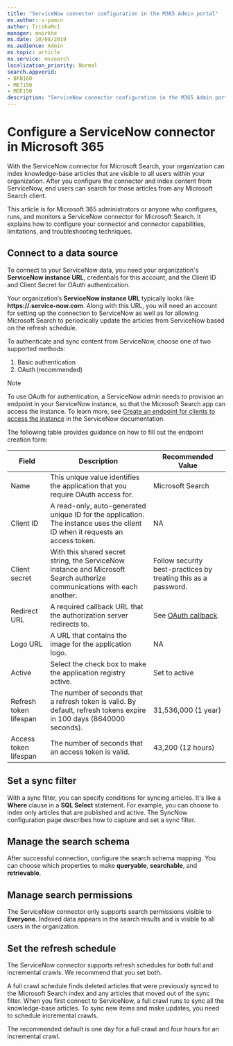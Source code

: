 ```yaml
---
title: "ServiceNow connector configuration in the M365 Admin portal"
ms.author: v-pamcn
author: TrishaMc1
manager: mnirkhe
ms.date: 10/08/2019
ms.audience: Admin
ms.topic: article
ms.service: mssearch
localization_priority: Normal
search.appverid:
- BFB160
- MET150
- MOE150
description: "ServiceNow connector configuration in the M365 Admin portal."
---
```


# Configure a ServiceNow connector in Microsoft 365

With the ServiceNow connector for Microsoft Search, your organization can index knowledge-base articles that are visible to all users within your organization. After you configure the connector and index content from ServiceNow, end users can search for those articles from any Microsoft Search client.  

This article is for Microsoft 365 administrators or anyone who configures, runs, and monitors a ServiceNow connector for Microsoft Search. It explains how to configure your connector and connector capabilities, limitations, and troubleshooting techniques.

## Connect to a data source
To connect to your ServiceNow data, you need your organization's **ServiceNow instance URL**, credentials for this account, and the Client ID and Client Secret for OAuth authentication.  

Your organization’s **ServiceNow instance URL** typically looks like **https://<your-organization-domain>.service-now.com**. Along with this URL, you will need an account for setting up the connection to ServiceNow as well as for allowing Microsoft Search to periodically update the articles from ServiceNow based on the refresh schedule.

To authenticate and sync content from ServiceNow, choose one of two supported methods: 
1. Basic authentication 
2. OAuth (recommended)

> [!Note]
> To use OAuth for authentication, a ServiceNow admin needs to provision an endpoint in your ServiceNow instance, so that the Microsoft Search app can access the instance. To learn more, see [Create an endpoint for clients to access the instance](https://docs.servicenow.com/bundle/newyork-platform-administration/page/administer/security/task/t_CreateEndpointforExternalClients.html) in the ServiceNow documentation.

The following table provides guidance on how to fill out the endpoint creation form:

**Field** | **Description** | **Recommended Value**
--- | --- | ---
Name | This unique value identifies the application that you require OAuth access for. | Microsoft Search
Client ID | A read-only, auto-generated unique ID for the application. The instance uses the client ID when it requests an access token. | NA
Client secret | With this shared secret string, the ServiceNow instance and Microsoft Search authorize communications with each another. | Follow security best-practices by treating this as a password.
Redirect URL | A required callback URL that the authorization server redirects to. | See [OAuth callback](https://gcs.office.com/v1.0/admin/oauth/callback).
Logo URL | A URL that contains the image for the application logo. | NA
Active | Select the check box to make the application registry active. | Set to active
Refresh token lifespan | The number of seconds that a refresh token is valid. By default, refresh tokens expire in 100 days (8640000 seconds). | 31,536,000 (1 year)
Access token lifespan | The number of seconds that an access token is valid. | 43,200 (12 hours)

## Set a sync filter 
With a sync filter, you can specify conditions for syncing articles. It's like a **Where** clause in a **SQL Select** statement. For example, you can choose to index only articles that are published and active. The SyncNow configuration page describes how to capture and set a sync filter.

## Manage the search schema
After successful connection, configure the search schema mapping. You can choose which properties to make **queryable**, **searchable**, and **retrievable**.

## Manage search permissions
The ServiceNow connector only supports search permissions visible to **Everyone**. Indexed data appears in the search results and is visible to all users in the organization.
 
## Set the refresh schedule 
The ServiceNow connector supports refresh schedules for both full and incremental crawls. We recommend that you set both.

A full crawl schedule finds deleted articles that were previously synced to the Microsoft Search index and any articles that moved out of the sync filter. When you first connect to ServiceNow, a full crawl runs to sync all the knowledge-base articles. To sync new items and make updates, you need to schedule incremental crawls.

The recommended default is one day for a full crawl and four hours for an incremental crawl.
